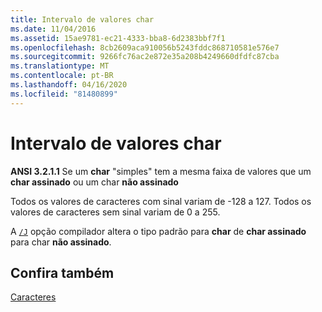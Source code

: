 ```yaml
---
title: Intervalo de valores char
ms.date: 11/04/2016
ms.assetid: 15ae9781-ec21-4333-bba8-6d2383bbf7f1
ms.openlocfilehash: 8cb2609aca910056b5243fddc868710581e576e7
ms.sourcegitcommit: 9266fc76ac2e872e35a208b4249660dfdfc87cba
ms.translationtype: MT
ms.contentlocale: pt-BR
ms.lasthandoff: 04/16/2020
ms.locfileid: "81480899"
---
```

# <a name="range-of-char-values"></a>Intervalo de valores char

**ANSI 3.2.1.1** Se um **char** "simples" tem a mesma faixa de valores que um **char assinado** ou um char **não assinado**

Todos os valores de caracteres com sinal variam de -128 a 127. Todos os valores de caracteres sem sinal variam de 0 a 255.

A [`/J`](../build/reference/j-default-char-type-is-unsigned.md) opção compilador altera o tipo padrão para **char** de **char assinado** para char **não assinado**.

## <a name="see-also"></a>Confira também

[Caracteres](../c-language/characters.md)
